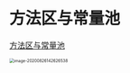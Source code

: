 

# 方法区与常量池

[方法区与常量池](https://blog.csdn.net/wangbiao007/article/details/78545189)





<img src="/Users/cty/Library/Application Support/typora-user-images/image-20200826142626538.png" alt="image-20200826142626538" style="zoom:50%;" />

